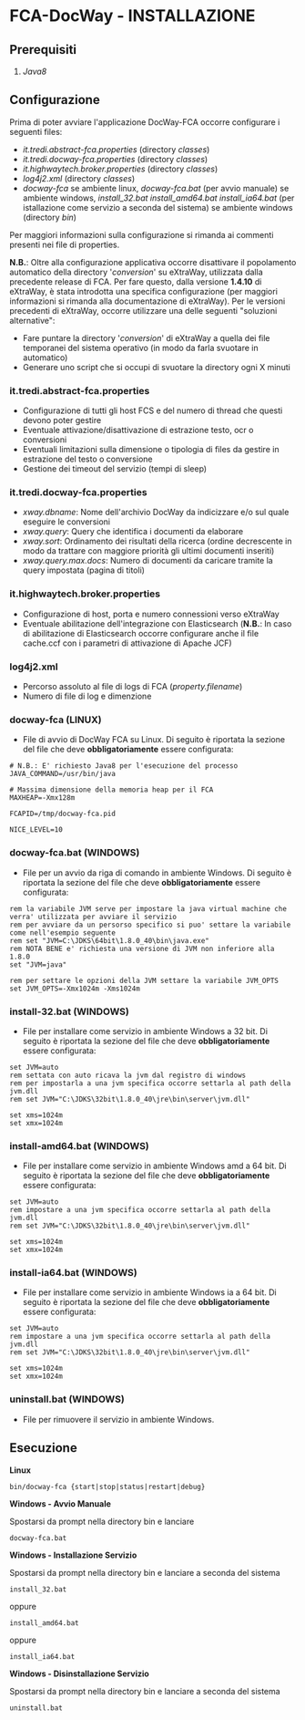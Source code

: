 # FCA-DocWay - INSTALLAZIONE


## Prerequisiti

1. _Java8_


## Configurazione

Prima di poter avviare l'applicazione DocWay-FCA occorre configurare i seguenti files:

- _it.tredi.abstract-fca.properties_ (directory _classes_)
- _it.tredi.docway-fca.properties_ (directory _classes_)
- _it.highwaytech.broker.properties_ (directory _classes_)
- _log4j2.xml_ (directory _classes_)
- _docway-fca_ se ambiente linux, _docway-fca.bat_ (per avvio manuale) se ambiente windows, _install_32.bat_ _install_amd64.bat_ _install_ia64.bat_ (per istallazione come servizio a seconda del sistema) se ambiente windows (directory _bin_)

Per maggiori informazioni sulla configurazione si rimanda ai commenti presenti nei file di properties.

__N.B.__: Oltre alla configurazione applicativa occorre disattivare il popolamento automatico della directory '_conversion_' su eXtraWay, utilizzata dalla precedente release di FCA. Per fare questo, dalla versione __1.4.10__ di eXtraWay, è stata introdotta una specifica configurazione (per maggiori informazioni si rimanda alla documentazione di eXtraWay). Per le versioni precedenti di eXtraWay, occorre utilizzare una delle seguenti "soluzioni alternative":
- Fare puntare la directory '_conversion_' di eXtraWay a quella dei file temporanei del sistema operativo (in modo da farla svuotare in automatico)
- Generare uno script che si occupi di svuotare la directory ogni X minuti


### it.tredi.abstract-fca.properties

- Configurazione di tutti gli host FCS e del numero di thread che questi devono poter gestire
- Eventuale attivazione/disattivazione di estrazione testo, ocr o conversioni
- Eventuali limitazioni sulla dimensione o tipologia di files da gestire in estrazione del testo o conversione
- Gestione dei timeout del servizio (tempi di sleep)

### it.tredi.docway-fca.properties

- _xway.dbname_: Nome dell'archivio DocWay da indicizzare e/o sul quale eseguire le conversioni
- _xway.query_: Query che identifica i documenti da elaborare
- _xway.sort_: Ordinamento dei risultati della ricerca (ordine decrescente in modo da trattare con maggiore priorità gli ultimi documenti inseriti)
- _xway.query.max.docs_: Numero di documenti da caricare tramite la query impostata (pagina di titoli)

### it.highwaytech.broker.properties

- Configurazione di host, porta e numero connessioni verso eXtraWay
- Eventuale abilitazione dell'integrazione con Elasticsearch (__N.B.__: In caso di abilitazione di Elasticsearch occorre configurare anche il file cache.ccf con i parametri di attivazione di Apache JCF)

### log4j2.xml

- Percorso assoluto al file di logs di FCA (_property.filename_)
- Numero di file di log e dimenzione

### docway-fca (LINUX)

- File di avvio di DocWay FCA su Linux. Di seguito è riportata la sezione del file che deve __obbligatoriamente__ essere configurata:

```
# N.B.: E' richiesto Java8 per l'esecuzione del processo
JAVA_COMMAND=/usr/bin/java

# Massima dimensione della memoria heap per il FCA
MAXHEAP=-Xmx128m

FCAPID=/tmp/docway-fca.pid

NICE_LEVEL=10
```

### docway-fca.bat (WINDOWS)

- File per un avvio da riga di comando in ambiente Windows. Di seguito è riportata la sezione del file che deve __obbligatoriamente__ essere configurata:

```
rem la variabile JVM serve per impostare la java virtual machine che verra' utilizzata per avviare il servizio
rem per avviare da un persorso specifico si puo' settare la variabile come nell'esempio seguente
rem set "JVM=C:\JDKS\64bit\1.8.0_40\bin\java.exe"
rem NOTA BENE e' richiesta una versione di JVM non inferiore alla 1.8.0
set "JVM=java"

rem per settare le opzioni della JVM settare la variabile JVM_OPTS
set JVM_OPTS=-Xmx1024m -Xms1024m
```

### install-32.bat (WINDOWS)

- File per installare come servizio in ambiente Windows a 32 bit. Di seguito è riportata la sezione del file che deve __obbligatoriamente__ essere configurata:

```
set JVM=auto
rem settata con auto ricava la jvm dal registro di windows
rem per impostarla a una jvm specifica occorre settarla al path della jvm.dll
rem set JVM="C:\JDKS\32bit\1.8.0_40\jre\bin\server\jvm.dll"

set xms=1024m
set xmx=1024m
```

### install-amd64.bat (WINDOWS)

- File per installare come servizio in ambiente Windows amd a 64 bit. Di seguito è riportata la sezione del file che deve __obbligatoriamente__ essere configurata:

```
set JVM=auto
rem impostare a una jvm specifica occorre settarla al path della jvm.dll
rem set JVM="C:\JDKS\32bit\1.8.0_40\jre\bin\server\jvm.dll"

set xms=1024m
set xmx=1024m
```

### install-ia64.bat (WINDOWS)

- File per installare come servizio in ambiente Windows ia a 64 bit. Di seguito è riportata la sezione del file che deve __obbligatoriamente__ essere configurata:

```
set JVM=auto
rem impostare a una jvm specifica occorre settarla al path della jvm.dll
rem set JVM="C:\JDKS\32bit\1.8.0_40\jre\bin\server\jvm.dll"

set xms=1024m
set xmx=1024m
```

### uninstall.bat (WINDOWS)

- File per rimuovere il servizio in ambiente Windows.


## Esecuzione

__Linux__

```
bin/docway-fca {start|stop|status|restart|debug}
```

__Windows - Avvio Manuale__

Spostarsi da prompt nella directory bin e lanciare

```
docway-fca.bat
```

__Windows - Installazione Servizio__

Spostarsi da prompt nella directory bin e lanciare a seconda del sistema

```
install_32.bat
```
oppure

```
install_amd64.bat
```
oppure

```
install_ia64.bat
```

__Windows - Disinstallazione Servizio__

Spostarsi da prompt nella directory bin e lanciare a seconda del sistema

```
uninstall.bat
```
